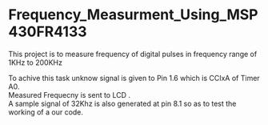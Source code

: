 # Frequency_Measurment_Using_MSP430FR4133
This project is to measure frequency of digital pulses in frequency range of 1KHz to 200KHz 

To achive this task unknow signal is given to Pin 1.6 which is CCIxA  of Timer A0. <br />
Measured Frequecny is sent to LCD .<br /> A sample signal of 32Khz is also generated at pin 8.1 so as to test the working of a our code.
